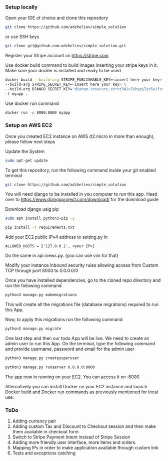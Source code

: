 ### Setup locally

Open your IDE of choice and clone this repository

```bash
git clone https://github.com/adzheliev/simple_solution
```

or use SSH keys

```bash
git clone git@github.com:adzheliev/simple_solution.git
```

Register your Stripe account on https://stripe.com

Use docker build command to build images inserting your stripe keys in it. Make sure your docker is installed and ready to be used

```bash
docker build --build-arg STRIPE_PUBLISHABLE_KEY=<insert here your key> \                                       ─╯
--build-arg STRIPE_SECRET_KEY=<insert here your key> \
--build-arg DJANGO_SECRET_KEY='django-insecure-ze*ut341u7$hyp$7ys5a)fs$x%trly%=d$-h$wv0=apc&)j^#m' \
-t myapp .

```

Use docker run command

```bash
docker run -p 8000:8000 myapp  
```

### Setup on AWS EC2

Once you created EC2 instance on AWS (t2.micro in more than enough), please follow next steps

Update the System
```bash
sudo apt-get update
```
To get this repository, run the following command inside your git enabled terminal
```bash
git clone https://github.com/adzheliev/simple_solution
```
You will need django to be installed in you computer to run this app. Head over to https://www.djangoproject.com/download/ for the download guide

Download django usig pip
```bash
sudo apt install python3-pip -y
```
```bash
pip install -r requirements.txt
```

Add your EC2 public IPv4 address to setting.py in 

```
ALLOWED_HOSTS = ['127.0.0.1', <your IP>]
```
Do the same in api.views.py. (you can use vim for that)

Modify your instance inbound security rules allowing access from Custom TCP through port 8000 to 0.0.0.0/0

Once you have installed dependencies, go to the cloned repo directory and run the following command

```bash
python3 manage.py makemigrations
```

This will create all the migrations file (database migrations) required to run this App.

Now, to apply this migrations run the following command
```bash
python3 manage.py migrate
```

One last step and then our todo App will be live. We need to create an admin user to run this App. On the terminal, type the following command and provide username, password and email for the admin user
```bash
python3 manage.py createsuperuser
```

```bash
python3 manage.py runserver 0.0.0.0:8000
```

The app now in running on your EC2. You can access it on <EC2 public IPv4>:8000

Alternatively you can install Docker on your EC2 instance and launch Docker build and Docker run
commands as previously mentioned for local use.

### ToDo

1) Adding currency pair
2) Adding custom Tax and Discount to Checkout session and then make them available in checkout form
3) Switch to Stripe Payment Intent instead of Stripe Session
4) Adding more friendly user interface, more items and orders.
5) Mapping IPs in order to make application available through custom link
6) Tests and exceptions catching
